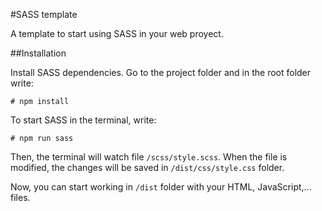 #SASS template

A template to start using SASS in your web proyect.

##Installation

Install SASS dependencies. Go to the project folder and in the root folder write:

`# npm install`

To start SASS in the terminal, write:

`# npm run sass`

Then, the terminal will watch file `/scss/style.scss`. When the file is modified, the changes will be saved in `/dist/css/style.css` folder.

Now, you can start working in `/dist` folder with your HTML, JavaScript,... files.
